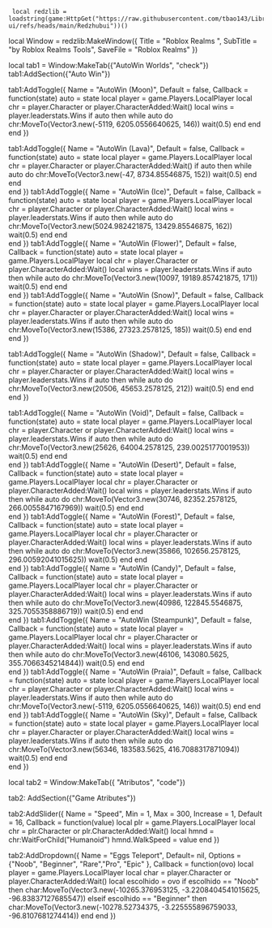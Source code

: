      local redzlib = loadstring(game:HttpGet("https://raw.githubusercontent.com/tbao143/Library-ui/refs/heads/main/Redzhubui"))()

local Window = redzlib:MakeWindow({
  Title = "Roblox Realms ",
  SubTitle = "by Roblox Realms Tools",
  SaveFile = "Roblox Realms"
})

local tab1 = Window:MakeTab({"AutoWin Worlds", "check"})
tab1:AddSection({"Auto Win"})

tab1:AddToggle({
  Name = "AutoWin (Moon)",
  Default = false,
  Callback = function(state)
   auto = state
    local player = game.Players.LocalPlayer
    local chr = player.Character or player.CharacterAdded:Wait()
    local wins = player.leaderstats.Wins
    if auto then
      while auto do
        chr:MoveTo(Vector3.new(-5119, 6205.0556640625, 146))
        wait(0.5)
     end
    end      
 end
})

tab1:AddToggle({
  Name = "AutoWin (Lava)",
  Default = false,
  Callback = function(state)
   auto = state
    local player = game.Players.LocalPlayer
    local chr = player.Character or player.CharacterAdded:Wait()
    if auto then
      while auto do
        chr:MoveTo(Vector3.new(-47, 8734.85546875, 152))
        wait(0.5)
     end
    end      
 end
})
  tab1:AddToggle({
  Name = "AutoWin (Ice)",
  Default = false,
  Callback = function(state)
   auto = state
    local player = game.Players.LocalPlayer
    local chr = player.Character or player.CharacterAdded:Wait()
    local wins = player.leaderstats.Wins
    if auto then
      while auto do
        chr:MoveTo(Vector3.new(5024.982421875, 13429.85546875, 162))
        wait(0.5)
     end
    end      
 end
})
  tab1:AddToggle({
  Name = "AutoWin (Flower)",
  Default = false,
  Callback = function(state)
   auto = state
    local player = game.Players.LocalPlayer
    local chr = player.Character or player.CharacterAdded:Wait()
    local wins = player.leaderstats.Wins
    if auto then
      while auto do
        chr:MoveTo(Vector3.new(10097, 19189.857421875, 171))
        wait(0.5)
     end
    end      
 end
})
  tab1:AddToggle({
  Name = "AutoWin (Snow)",
  Default = false,
  Callback = function(state)
   auto = state
    local player = game.Players.LocalPlayer
    local chr = player.Character or player.CharacterAdded:Wait()
    local wins = player.leaderstats.Wins
    if auto then
      while auto do
        chr:MoveTo(Vector3.new(15386, 27323.2578125, 185))
        wait(0.5)
     end
    end      
 end
})

tab1:AddToggle({
  Name = "AutoWin (Shadow)",
  Default = false,
  Callback = function(state)
   auto = state
    local player = game.Players.LocalPlayer
    local chr = player.Character or player.CharacterAdded:Wait()
    local wins = player.leaderstats.Wins
    if auto then
      while auto do
        chr:MoveTo(Vector3.new(20506, 45653.2578125, 212))
        wait(0.5)
     end
    end      
 end
})
  
  tab1:AddToggle({
  Name = "AutoWin (Void)",
  Default = false,
  Callback = function(state)
   auto = state
    local player = game.Players.LocalPlayer
    local chr = player.Character or player.CharacterAdded:Wait()
    local wins = player.leaderstats.Wins
    if auto then
      while auto do
        chr:MoveTo(Vector3.new(25626, 64004.2578125, 239.0025177001953))
        wait(0.5)
     end
    end      
 end
})
  tab1:AddToggle({
  Name = "AutoWin (Desert)",
  Default = false,
  Callback = function(state)
   auto = state
    local player = game.Players.LocalPlayer
    local chr = player.Character or player.CharacterAdded:Wait()
    local wins = player.leaderstats.Wins
    if auto then
      while auto do
        chr:MoveTo(Vector3.new(30746, 82352.2578125, 266.0055847167969))
        wait(0.5)
     end
    end      
 end
})
  tab1:AddToggle({
  Name = "AutoWin (Forest)",
  Default = false,
  Callback = function(state)
   auto = state
    local player = game.Players.LocalPlayer
    local chr = player.Character or player.CharacterAdded:Wait()
    local wins = player.leaderstats.Wins
    if auto then
      while auto do
        chr:MoveTo(Vector3.new(35866, 102656.2578125, 296.00592041015625))
        wait(0.5)
     end
    end      
 end
})
  tab1:AddToggle({
  Name = "AutoWin (Candy)",
  Default = false,
  Callback = function(state)
   auto = state
    local player = game.Players.LocalPlayer
    local chr = player.Character or player.CharacterAdded:Wait()
    local wins = player.leaderstats.Wins
    if auto then
      while auto do
        chr:MoveTo(Vector3.new(40986, 122845.5546875, 325.7055358886719))
        wait(0.5)
     end
    end      
 end
})
  tab1:AddToggle({
  Name = "AutoWin (Steampunk)",
  Default = false,
  Callback = function(state)
   auto = state
    local player = game.Players.LocalPlayer
    local chr = player.Character or player.CharacterAdded:Wait()
    local wins = player.leaderstats.Wins
    if auto then
      while auto do
        chr:MoveTo(Vector3.new(46106, 143080.5625, 355.7066345214844))
        wait(0.5)
     end
    end      
 end
})
  tab1:AddToggle({
  Name = "AutoWin (Praia)",
  Default = false,
  Callback = function(state)
   auto = state
    local player = game.Players.LocalPlayer
    local chr = player.Character or player.CharacterAdded:Wait()
    local wins = player.leaderstats.Wins
    if auto then
      while auto do
        chr:MoveTo(Vector3.new(-5119, 6205.0556640625, 146))
        wait(0.5)
     end
    end      
 end
})
  tab1:AddToggle({
  Name = "AutoWin (Sky)",
  Default = false,
  Callback = function(state)
   auto = state
    local player = game.Players.LocalPlayer
    local chr = player.Character or player.CharacterAdded:Wait()
    local wins = player.leaderstats.Wins
    if auto then
      while auto do
        chr:MoveTo(Vector3.new(56346, 183583.5625, 416.7088317871094))
        wait(0.5)
     end
    end      
 end
})
  
local tab2 = Window:MakeTab({ "Atributos", "code"})

tab2: AddSection({"Game Atributes"})

tab2:AddSlider({
  Name = "Speed",
  Min = 1,
  Max = 300,
  Increase = 1,
  Default = 16,
  Callback = function(value)
    local plr = game.Players.LocalPlayer
    local chr = plr.Character or plr.CharacterAdded:Wait()
    local hmnd = chr:WaitForChild("Humanoid")
    hmnd.WalkSpeed = value
  end
})

tab2:AddDropdown({
  Name = "Eggs Teleport",
  Default= nil,
  Options = {"Noob", "Beginner", "Rare","Pro", "Epic" },
  Callback = function(ovo)
    local player = game.Players.LocalPlayer
    local char = player.Character or player.CharacterAdded:Wait()
    local escolhido = ovo
    if escolhido == "Noob" then
      char:MoveTo(Vector3.new(-10265.376953125, -3.2208404541015625, -96.83837127685547))
    elseif escolhido == "Beginner" then
      char:MoveTo(Vector3.new(-10278.52734375, -3.225555896759033, -96.8107681274414))
    end
  end
})
